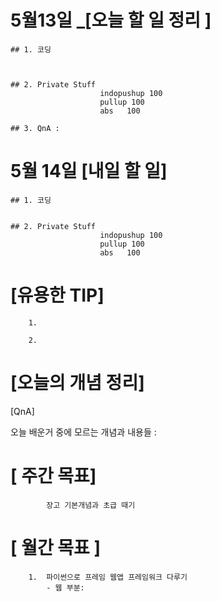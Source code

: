# 5월13일 _[오늘 할 일 정리 ]

    ## 1. 코딩             


                        
    ## 2. Private Stuff
                        indopushup 100
                        pullup 100
                        abs   100

    ## 3. QnA : 
            


# 5월 14일 [내일 할 일]    

    ## 1. 코딩     
                

    ## 2. Private Stuff    
                        indopushup 100  
                        pullup 100  
                        abs   100   

# [유용한 TIP]

        1. 

        2. 

# [오늘의 개념 정리]   











[QnA]

오늘 배운거 중에 모르는 개념과 내용들 :




# [ 주간 목표]    
            장고 기본개념과 초급 때기



# [ 월간 목표 ]       
        1.  파이썬으로 프레임 웹앱 프레임워크 다루기       
            - 웹 부분:      




